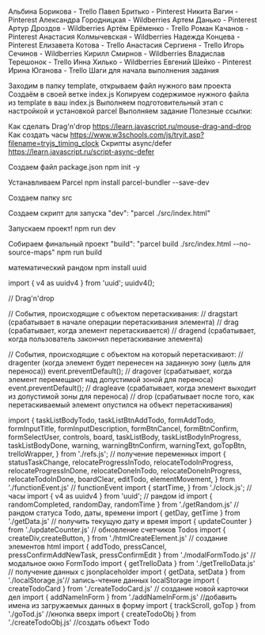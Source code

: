 Альбина Борикова - Trello
Павел Бритько - Pinterest
Никита Вагин - Pinterest
Александра Городницкая - Wildberries
Артем Данько - Pinterest
Артур Дроздов - Wildberries
Артём Ерёменко - Trello
Роман Качанов - Pinterest
Анастасия Колмычевская - Wildberries
Надежда Концева - Pinterest
Елизавета Котова - Trello
Анастасия Сергиеня - Trello
Игорь Сечинов - Wildberries
Кирилл Смирнов - Wildberries
Владислав Терешонок - Trello
Инна Хилько - Wildberries
Евгений Шейко - Pinterest
Ирина Юганова - Trello
Шаги для начала выполнения задания

Заходим в папку template, открываем файл нужного вам проекта
Создаём в своей ветке index.js
Копируем содержимое нужного файла из template в ваш index.js
Выполняем подготовительный этап с настройкой и установкой parcel
Выполняем задание
Полезные ссылки:

Как сделать Drag'n'drop https://learn.javascript.ru/mouse-drag-and-drop
Как создать часы https://www.w3schools.com/js/tryit.asp?filename=tryjs_timing_clock
Скрипты async/defer https://learn.javascript.ru/script-async-defer

Создаем файл package.json
npm init -y

Устанавливаем Parcel
npm install parcel-bundler --save-dev

Создаем папку src

Создаем скрипт для запуска
"dev": "parcel ./src/index.html"

Запускаем проект!
npm run dev

Собираем финальный проект
"build": "parcel build ./src/index.html --no-source-maps"
npm run build

математический рандом
npm install uuid

import { v4 as uuidv4 } from 'uuid';
uuidv4();

// Drag'n'drop

// События, происходящие с объектом перетаскивания:
// dragstart   (срабатывает в начале операции перетаскивания элемента)
// drag  (срабатывает, когда элемент перетаскивается)
// dragend   (срабатывает, когда пользователь закончил перетаскивание элемента)

// События, происходящие с объектом на который перетаскивают:
// dragenter   (когда элемент будет перенесен на заданную зону (цель для переноса)) event.preventDefault();
// dragover  (срабатывает, когда элемент перемещают над допустимой зоной для переноса) event.preventDefault();
// dragleave   (срабатывает, когда элемент выходит из допустимой зоны для переноса)
// drop  (срабатывает после того, как перетаскиваемый элемент опустился на объект перетаскивания)

import {
  taskListBodyTodo,
  taskListBtnAddTodo,
  formAddTodo,
  formInputTitle,
  formInputDescription,
  formВtnCancel,
  formВtnConfirm,
  formSelectUser,
  controls,
  board,
  taskListBody,
  taskListBodyInProgress,
  taskListBodyDone,
  warning,
  warningBtnConfirm,
  warningText,
  goTopBtn,
  trelloWrapper,
} from './refs.js'; // получение переменных
import {
  statusTaskСhange,
  relocateProgressInTodo,
  relocateTodoInProgress,
  relocateProgressInDone,
  relocateDoneInTodo,
  relocateDoneInProgress,
  relocateTodoInDone,
  boardClear,
  editTodo,
  elementMovement,
} from './functionEvent.js' // functionEvent
import { startTime, } from './clock.js'; // часы
import { v4 as uuidv4 } from 'uuid'; // рандом id
import { randomCompleted, randomDay, randomTime } from './getRandom.js' // рандом статуса Todo, даты, времени
import { getDay, getTime } from './getData.js' // получить текущую дату и время
import { updateCounter } from './updateCounter.js' // обновление счетчиков Todos
import { createDiv,createButton, } from './htmlCreateElement.js' // создание элементов html
import { addTodo, pressCancel, pressConfirmAddNewTask, pressConfirmEdit } from './modalFormTodo.js' //модальное окно FormTodo
import { getTrelloData } from './getTrelloData.js' // получение данных с jsonplaceholder
import { getData, setData } from './localStorage.js'// запись-чтение данных localStorage
import { createTodoCard } from './createTodoCard.js' // создание новой карточки дел
import { addNameInForm } from './addNameInForm.js' //добавить имена из загружаемых данных в форму
import { trackScroll, goTop } from './goTod.js' //кнопка вверх
import { createTodoObj } from './createTodoObj.js' //создать объект Todo